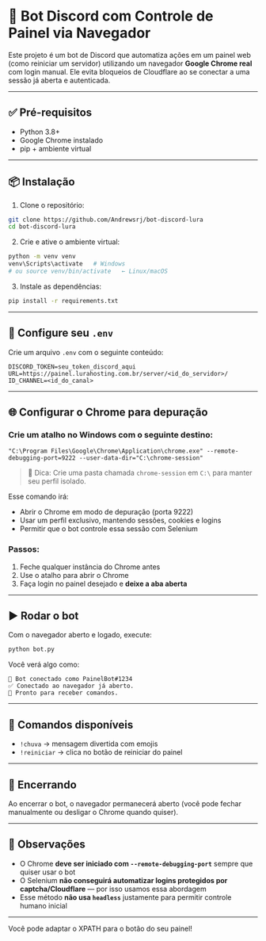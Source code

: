 # 🤖 Bot Discord com Controle de Painel via Navegador

Este projeto é um bot de Discord que automatiza ações em um painel web (como reiniciar um servidor) utilizando um navegador **Google Chrome real** com login manual. Ele evita bloqueios de Cloudflare ao se conectar a uma sessão já aberta e autenticada.

---

## ✅ Pré-requisitos

- Python 3.8+
- Google Chrome instalado
- pip + ambiente virtual

---

## 📦 Instalação

1. Clone o repositório:

```bash
git clone https://github.com/Andrewsrj/bot-discord-lura
cd bot-discord-lura
```

2. Crie e ative o ambiente virtual:

```bash
python -m venv venv
venv\Scripts\activate   # Windows
# ou source venv/bin/activate   ← Linux/macOS
```

3. Instale as dependências:

```bash
pip install -r requirements.txt
```

---

## 🔐 Configure seu `.env`

Crie um arquivo `.env` com o seguinte conteúdo:

```env
DISCORD_TOKEN=seu_token_discord_aqui
URL=https://painel.lurahosting.com.br/server/<id_do_servidor>/
ID_CHANNEL=<id_do_canal>
```

---

## 🌐 Configurar o Chrome para depuração

### Crie um atalho no Windows com o seguinte destino:

```text
"C:\Program Files\Google\Chrome\Application\chrome.exe" --remote-debugging-port=9222 --user-data-dir="C:\chrome-session"
```

> 📌 Dica: Crie uma pasta chamada `chrome-session` em `C:\` para manter seu perfil isolado.

Esse comando irá:

- Abrir o Chrome em modo de depuração (porta 9222)
- Usar um perfil exclusivo, mantendo sessões, cookies e logins
- Permitir que o bot controle essa sessão com Selenium

### Passos:

1. Feche qualquer instância do Chrome antes
2. Use o atalho para abrir o Chrome
3. Faça login no painel desejado e **deixe a aba aberta**

---

## ▶️ Rodar o bot

Com o navegador aberto e logado, execute:

```bash
python bot.py
```

Você verá algo como:

```
🤖 Bot conectado como PainelBot#1234
✅ Conectado ao navegador já aberto.
🧠 Pronto para receber comandos.
```

---

## 💬 Comandos disponíveis

- `!chuva` → mensagem divertida com emojis
- `!reiniciar` → clica no botão de reiniciar do painel

---

## 🛑 Encerrando

Ao encerrar o bot, o navegador permanecerá aberto (você pode fechar manualmente ou desligar o Chrome quando quiser).

---

## 📌 Observações

- O Chrome **deve ser iniciado com `--remote-debugging-port`** sempre que quiser usar o bot
- O Selenium **não conseguirá automatizar logins protegidos por captcha/Cloudflare** — por isso usamos essa abordagem
- Esse método **não usa `headless`** justamente para permitir controle humano inicial

---

Você pode adaptar o XPATH para o botão do seu painel!